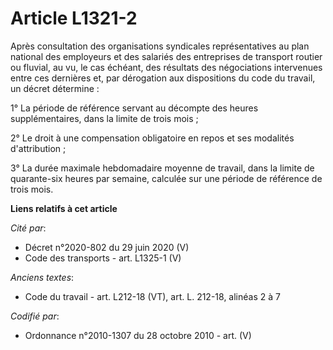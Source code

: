 # Article L1321-2

Après consultation des organisations syndicales représentatives au plan national des employeurs et des salariés des
entreprises de transport routier ou fluvial, au vu, le cas échéant, des résultats des négociations intervenues entre ces
dernières et, par dérogation aux dispositions du code du travail, un décret détermine :

1° La période de référence servant au décompte des heures supplémentaires, dans la limite de trois mois ;

2° Le droit à une compensation obligatoire en repos et ses modalités d'attribution ;

3° La durée maximale hebdomadaire moyenne de travail, dans la limite de quarante-six heures par semaine, calculée sur une
période de référence de trois mois.

**Liens relatifs à cet article**

_Cité par_:

  - Décret n°2020-802 du 29 juin 2020 (V)
  - Code des transports - art. L1325-1 (V)

_Anciens textes_:

  - Code du travail - art. L212-18 (VT), art. L. 212-18, alinéas 2 à 7

_Codifié par_:

  - Ordonnance n°2010-1307 du 28 octobre 2010 - art. (V)
